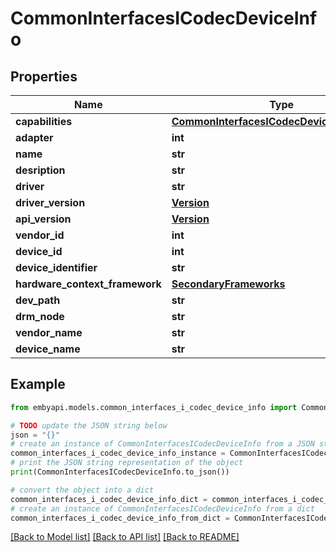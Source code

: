 # CommonInterfacesICodecDeviceInfo


## Properties

Name | Type | Description | Notes
------------ | ------------- | ------------- | -------------
**capabilities** | [**CommonInterfacesICodecDeviceCapabilities**](CommonInterfacesICodecDeviceCapabilities.md) |  | [optional] 
**adapter** | **int** |  | [optional] 
**name** | **str** |  | [optional] 
**desription** | **str** |  | [optional] 
**driver** | **str** |  | [optional] 
**driver_version** | [**Version**](Version.md) |  | [optional] 
**api_version** | [**Version**](Version.md) |  | [optional] 
**vendor_id** | **int** |  | [optional] 
**device_id** | **int** |  | [optional] 
**device_identifier** | **str** |  | [optional] 
**hardware_context_framework** | [**SecondaryFrameworks**](SecondaryFrameworks.md) |  | [optional] 
**dev_path** | **str** |  | [optional] 
**drm_node** | **str** |  | [optional] 
**vendor_name** | **str** |  | [optional] 
**device_name** | **str** |  | [optional] 

## Example

```python
from embyapi.models.common_interfaces_i_codec_device_info import CommonInterfacesICodecDeviceInfo

# TODO update the JSON string below
json = "{}"
# create an instance of CommonInterfacesICodecDeviceInfo from a JSON string
common_interfaces_i_codec_device_info_instance = CommonInterfacesICodecDeviceInfo.from_json(json)
# print the JSON string representation of the object
print(CommonInterfacesICodecDeviceInfo.to_json())

# convert the object into a dict
common_interfaces_i_codec_device_info_dict = common_interfaces_i_codec_device_info_instance.to_dict()
# create an instance of CommonInterfacesICodecDeviceInfo from a dict
common_interfaces_i_codec_device_info_from_dict = CommonInterfacesICodecDeviceInfo.from_dict(common_interfaces_i_codec_device_info_dict)
```
[[Back to Model list]](../README.md#documentation-for-models) [[Back to API list]](../README.md#documentation-for-api-endpoints) [[Back to README]](../README.md)


